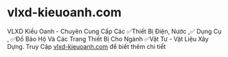 # vlxd-kieuoanh.com
VLXD Kiều Oanh - Chuyên Cung Cấp Các ✅Thiết Bị Điện, Nước ,✅ Dụng Cụ , ✅Đồ Bảo Hộ Và Các Trang Thiết Bị Cho Ngành ✅Vật Tư - Vật Liệu Xây Dựng.
Truy Cập <a href="https://vlxd-kieuoanh.com/">vlxd-kieuoanh.com</a> để biết thêm chi tiết
